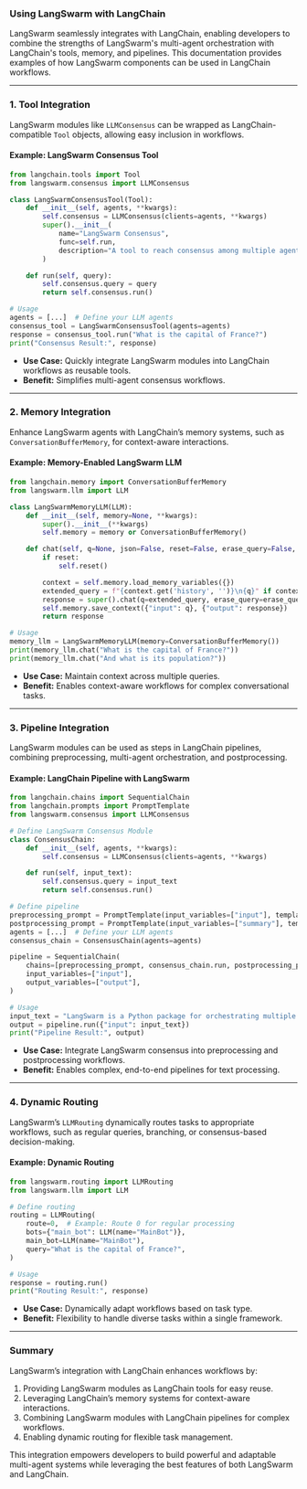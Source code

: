 ### **Using LangSwarm with LangChain**

LangSwarm seamlessly integrates with LangChain, enabling developers to combine the strengths of LangSwarm's multi-agent orchestration with LangChain's tools, memory, and pipelines. This documentation provides examples of how LangSwarm components can be used in LangChain workflows.

---

### **1. Tool Integration**

LangSwarm modules like `LLMConsensus` can be wrapped as LangChain-compatible `Tool` objects, allowing easy inclusion in workflows.

#### Example: LangSwarm Consensus Tool
```python
from langchain.tools import Tool
from langswarm.consensus import LLMConsensus

class LangSwarmConsensusTool(Tool):
    def __init__(self, agents, **kwargs):
        self.consensus = LLMConsensus(clients=agents, **kwargs)
        super().__init__(
            name="LangSwarm Consensus",
            func=self.run,
            description="A tool to reach consensus among multiple agents for a given query."
        )

    def run(self, query):
        self.consensus.query = query
        return self.consensus.run()

# Usage
agents = [...]  # Define your LLM agents
consensus_tool = LangSwarmConsensusTool(agents=agents)
response = consensus_tool.run("What is the capital of France?")
print("Consensus Result:", response)
```

- **Use Case:** Quickly integrate LangSwarm modules into LangChain workflows as reusable tools.
- **Benefit:** Simplifies multi-agent consensus workflows.

---

### **2. Memory Integration**

Enhance LangSwarm agents with LangChain’s memory systems, such as `ConversationBufferMemory`, for context-aware interactions.

#### Example: Memory-Enabled LangSwarm LLM
```python
from langchain.memory import ConversationBufferMemory
from langswarm.llm import LLM

class LangSwarmMemoryLLM(LLM):
    def __init__(self, memory=None, **kwargs):
        super().__init__(**kwargs)
        self.memory = memory or ConversationBufferMemory()

    def chat(self, q=None, json=False, reset=False, erase_query=False, remove_linebreaks=False):
        if reset:
            self.reset()

        context = self.memory.load_memory_variables({})
        extended_query = f"{context.get('history', '')}\n{q}" if context else q
        response = super().chat(q=extended_query, erase_query=erase_query, remove_linebreaks=remove_linebreaks)
        self.memory.save_context({"input": q}, {"output": response})
        return response

# Usage
memory_llm = LangSwarmMemoryLLM(memory=ConversationBufferMemory())
print(memory_llm.chat("What is the capital of France?"))
print(memory_llm.chat("And what is its population?"))
```

- **Use Case:** Maintain context across multiple queries.
- **Benefit:** Enables context-aware workflows for complex conversational tasks.

---

### **3. Pipeline Integration**

LangSwarm modules can be used as steps in LangChain pipelines, combining preprocessing, multi-agent orchestration, and postprocessing.

#### Example: LangChain Pipeline with LangSwarm
```python
from langchain.chains import SequentialChain
from langchain.prompts import PromptTemplate
from langswarm.consensus import LLMConsensus

# Define LangSwarm Consensus Module
class ConsensusChain:
    def __init__(self, agents, **kwargs):
        self.consensus = LLMConsensus(clients=agents, **kwargs)

    def run(self, input_text):
        self.consensus.query = input_text
        return self.consensus.run()

# Define pipeline
preprocessing_prompt = PromptTemplate(input_variables=["input"], template="Summarize: {input}")
postprocessing_prompt = PromptTemplate(input_variables=["summary"], template="Make bullet points: {summary}")
agents = [...]  # Define your LLM agents
consensus_chain = ConsensusChain(agents=agents)

pipeline = SequentialChain(
    chains=[preprocessing_prompt, consensus_chain.run, postprocessing_prompt],
    input_variables=["input"],
    output_variables=["output"],
)

# Usage
input_text = "LangSwarm is a Python package for orchestrating multiple LLMs."
output = pipeline.run({"input": input_text})
print("Pipeline Result:", output)
```

- **Use Case:** Integrate LangSwarm consensus into preprocessing and postprocessing workflows.
- **Benefit:** Enables complex, end-to-end pipelines for text processing.

---

### **4. Dynamic Routing**

LangSwarm’s `LLMRouting` dynamically routes tasks to appropriate workflows, such as regular queries, branching, or consensus-based decision-making.

#### Example: Dynamic Routing
```python
from langswarm.routing import LLMRouting
from langswarm.llm import LLM

# Define routing
routing = LLMRouting(
    route=0,  # Example: Route 0 for regular processing
    bots={"main_bot": LLM(name="MainBot")},
    main_bot=LLM(name="MainBot"),
    query="What is the capital of France?",
)

# Usage
response = routing.run()
print("Routing Result:", response)
```

- **Use Case:** Dynamically adapt workflows based on task type.
- **Benefit:** Flexibility to handle diverse tasks within a single framework.

---

### Summary

LangSwarm’s integration with LangChain enhances workflows by:
1. Providing LangSwarm modules as LangChain tools for easy reuse.
2. Leveraging LangChain’s memory systems for context-aware interactions.
3. Combining LangSwarm modules with LangChain pipelines for complex workflows.
4. Enabling dynamic routing for flexible task management.

This integration empowers developers to build powerful and adaptable multi-agent systems while leveraging the best features of both LangSwarm and LangChain.
